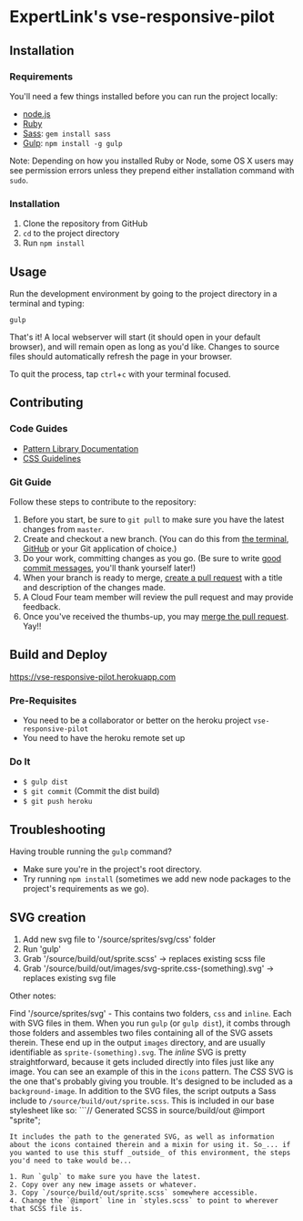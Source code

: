 ExpertLink's vse-responsive-pilot
====================

## Installation

### Requirements

You'll need a few things installed before you can run the project locally:

* [node.js](http://nodejs.org/)
* [Ruby](https://www.ruby-lang.org/en/)
* [Sass](http://sass-lang.com/): `gem install sass`
* [Gulp](http://gulpjs.com/): `npm install -g gulp`

Note: Depending on how you installed Ruby or Node, some OS X users may see permission errors unless they prepend either installation command with `sudo`.

### Installation

1. Clone the repository from GitHub
2. `cd` to the project directory
3. Run `npm install`

## Usage

Run the development environment by going to the project directory in a terminal and typing:

```
gulp
```

That's it! A local webserver will start (it should open in your default browser), and will remain open as long as you'd like. Changes to source files should automatically refresh the page in your browser.

To quit the process, tap `ctrl`+`c` with your terminal focused.

## Contributing

### Code Guides

* [Pattern Library Documentation](source/patterns/README.md)
* [CSS Guidelines](source/styles/README.md)

### Git Guide

Follow these steps to contribute to the repository:

1. Before you start, be sure to `git pull` to make sure you have the latest changes from `master`.
2. Create and checkout a new branch. (You can do this from [the terminal](http://git-scm.com/book/en/v2/Git-Branching-Basic-Branching-and-Merging), [GitHub](https://help.github.com/articles/creating-and-deleting-branches-within-your-repository/) or your Git application of choice.)
3. Do your work, committing changes as you go. (Be sure to write [good commit messages](http://robots.thoughtbot.com/5-useful-tips-for-a-better-commit-message), you'll thank yourself later!)
4. When your branch is ready to merge, [create a pull request](https://help.github.com/articles/creating-a-pull-request/) with a title and description of the changes made.
5. A Cloud Four team member will review the pull request and may provide feedback.
6. Once you've received the thumbs-up, you may [merge the pull request](https://help.github.com/articles/merging-a-pull-request/). Yay!!

## Build and Deploy

https://vse-responsive-pilot.herokuapp.com

### Pre-Requisites

* You need to be a collaborator or better on the heroku project `vse-responsive-pilot`
* You need to have the heroku remote set up

### Do It

* `$ gulp dist`
* `$ git commit` (Commit the dist build)
* `$ git push heroku`


## Troubleshooting

Having trouble running the `gulp` command?

* Make sure you're in the project's root directory.
* Try running `npm install` (sometimes we add new node packages to the project's requirements as we go).


## SVG creation

1. Add new svg file to '/source/sprites/svg/css' folder
2. Run 'gulp'
3. Grab '/source/build/out/sprite.scss' -> replaces existing scss file
4. Grab '/source/build/out/images/svg-sprite.css-(something).svg' -> replaces existing svg file

Other notes:

Find '/source/sprites/svg' - This contains two folders, `css` and `inline`. Each with SVG files in them. When you run `gulp` (or `gulp dist`), it combs through those folders and assembles two files containing all of the SVG assets therein. These end up in the output `images` directory, and are usually identifiable as `sprite-(something).svg`. The _inline_ SVG is pretty straightforward, because it gets included directly into files just like any image. You can see an example of this in the `icons` pattern. The _CSS_ SVG is the one that's probably giving you trouble. It's designed to be included as a `background-image`. In addition to the SVG files, the script outputs a Sass include to `/source/build/out/sprite.scss`. This is included in our base stylesheet like so: ```// Generated SCSS in source/build/out
@import "sprite";
```
It includes the path to the generated SVG, as well as information about the icons contained therein and a mixin for using it. So_... if you wanted to use this stuff _outside_ of this environment, the steps you'd need to take would be...

1. Run `gulp` to make sure you have the latest.
2. Copy over any new image assets or whatever.
3. Copy `/source/build/out/sprite.scss` somewhere accessible.
4. Change the `@import` line in `styles.scss` to point to wherever that SCSS file is.


